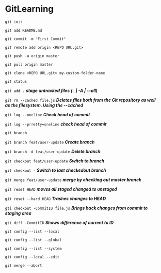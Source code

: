 # GitLearning

`git init`

`git add README.md`

`git commit -m "First Commit"`

`git remote add origin <REPO URL.git>`

`git push -u origin master`

`git pull origin master`

`git clone <REPO URL.git> my-custom-folder-name`

`git status` 

`git add .`  ***stage untracked files ( . | -A  | --all)***

`git rm --cached file.js` ***Deletes files both from the Git repository as well as the filesystem. Using the --cached***

`git log --oneline` ***Check head of commit***

`git log --prretty=oneline` ***check head of commit***

`git branch`

`git branch feat/user-update` ***Create branch***

`git branch -d feat/user-update` ***Delete branch***

`git checkout feat/user-update` ***Switch to branch***

`git checkout -` ***Switch to last checkedout branch***

`git merge feat/user-update` ***merge by checking out master branch***

`git reset HEAD` ***moves all staged changed to unstaged***

`git reset --hard HEAD` ***Trashes changes to HEAD***

`gti checkout -CommitID file.js` ***Brings back changes from commit to staging area***

`gti diff -CommitID` ***Shows difference of current to ID***

`git config --list --local`

`git config --list --global`

`git config --list --system`

`git config --local --edit`

`git merge --abort`

